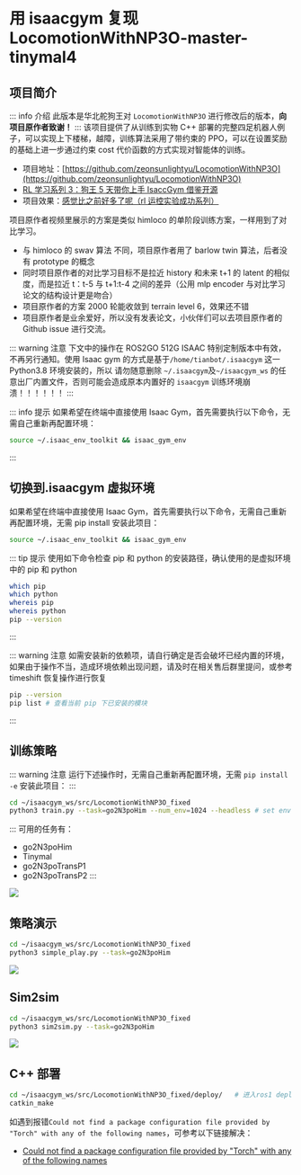# 用 isaacgym 复现 LocomotionWithNP3O-master-tinymal4

## 项目简介

::: info 介绍
此版本是华北舵狗王对 `LocomotionWithNP3O` 进行修改后的版本，**向项目原作者致谢！**
:::
该项目提供了从训练到实物 C++ 部署的完整四足机器人例子，可以实现上下楼梯，越障，训练算法采用了带约束的 PPO，可以在设置奖励的基础上进一步通过约束 cost 代价函数的方式实现对智能体的训练。

- 项目地址：[https://github.com/zeonsunlightyu/LocomotionWithNP3O](https://github.com/zeonsunlightyu/LocomotionWithNP3O)
- [RL 学习系列 3：狗王 5 天带你上手 IsaccGym 借鉴开源](https://zhuanlan.zhihu.com/p/709809881)
- 项目效果：[感觉比之前好多了呢（rl 运控实验成功系列）](https://b23.tv/LyjHWJG)


项目原作者视频里展示的方案是类似 himloco 的单阶段训练方案，一样用到了对比学习。

- 与 himloco 的 swav 算法 不同，项目原作者用了 barlow twin 算法，后者没有 prototype 的概念
- 同时项目原作者的对比学习目标不是拉近 history 和未来 t+1 的 latent 的相似度，而是拉近 t：t-5 与 t+1:t-4 之间的差异（公用 mlp encoder 与对比学习论文的结构设计更是吻合）
- 项目原作者的方案 2000 轮能收敛到 terrain level 6，效果还不错
- 项目原作者是业余爱好，所以没有发表论文，小伙伴们可以去项目原作者的 Github issue 进行交流。

::: warning 注意
下文中的操作在 ROS2GO 512G ISAAC 特别定制版本中有效，不再另行通知。使用 Isaac gym 的方式是基于`/home/tianbot/.isaacgym` 这一 Python3.8 环境安装的，所以
请勿随意删除 `~/.isaacgym`及`~/isaacgym_ws` 的任意出厂内置文件，否则可能会造成原本内置好的 `isaacgym` 训练环境崩溃！！！！！！
:::

::: info 提示
如果希望在终端中直接使用 Isaac Gym，首先需要执行以下命令，无需自己重新再配置环境：
```bash
source ~/.isaac_env_toolkit && isaac_gym_env
```
:::

## 切换到.isaacgym 虚拟环境

如果希望在终端中直接使用 Isaac Gym，首先需要执行以下命令，无需自己重新再配置环境，无需 pip install 安装此项目：
```bash
source ~/.isaac_env_toolkit && isaac_gym_env
```

::: tip 提示
使用如下命令检查 pip 和 python 的安装路径，确认使用的是虚拟环境中的 pip 和 python
```bash
which pip
which python
whereis pip
whereis python
pip --version
```
:::

::: warning 注意
如需安装新的依赖项，请自行确定是否会破坏已经内置的环境，如果由于操作不当，造成环境依赖出现问题，请及时在相关售后群里提问，或参考 timeshift 恢复操作进行恢复
```bash
pip --version
pip list # 查看当前 pip 下已安装的模块
```
:::

## 训练策略

::: warning 注意
运行下述操作时，无需自己重新再配置环境，无需 `pip install -e` 安装此项目：
:::

```bash
cd ~/isaacgym_ws/src/LocomotionWithNP3O_fixed
python3 train.py --task=go2N3poHim --num_env=1024 --headless # set env num
```

:::
可用的任务有：
- go2N3poHim
- Tinymal
- go2N3poTransP1
- go2N3poTransP2
:::

![](https://tianbot-pic.oss-cn-beijing.aliyuncs.com/tianbot-pic/Tianbot-Doc/isaacgym_LocomotionWithNP3O_raw_train.png)

## 策略演示

```bash
cd ~/isaacgym_ws/src/LocomotionWithNP3O_fixed
python3 simple_play.py --task=go2N3poHim
```
![](https://tianbot-pic.oss-cn-beijing.aliyuncs.com/tianbot-pic/Tianbot-Doc/isaacgym_LocomotionWithNP3O_raw_play.png)


## Sim2sim

```bash
cd ~/isaacgym_ws/src/LocomotionWithNP3O_fixed
python3 sim2sim.py --task=go2N3poHim
```
![](https://tianbot-pic.oss-cn-beijing.aliyuncs.com/tianbot-pic/Tianbot-Doc/isaacgym_LocomotionWithNP3O_fixed_sim.png)

## C++ 部署

```bash
cd ~/isaacgym_ws/src/LocomotionWithNP3O_fixed/deploy/   # 进入ros1 deploy部署目录
catkin_make
```

如遇到报错`Could not find a package configuration file provided by "Torch" with any of
  the following names`，可参考以下链接解决：
- [Could not find a package configuration file provided by "Torch" with any of the following names](https://github.com/pytorch/pytorch/issues/12449)